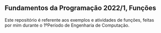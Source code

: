 ## Fundamentos da Programação 2022/1, Funções
Este repositório é referente aos exemplos e atividades de funções, feitas por mim durante o 1ºPeríodo de Engenharia de Computação.
